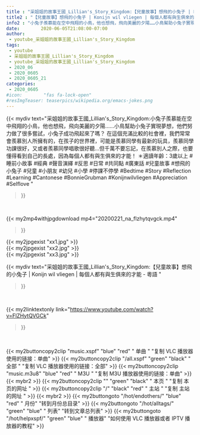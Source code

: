 ```yaml
---
title : "采姐姐的故事王國_Lillian's_Story_Kingdom:【兒童故事】想飛的小兔子 | Konijn wil vliegen | 每個人都有與生俱來的才能 - 粵語 "
title2 : "【兒童故事】想飛的小兔子 | Konijn wil vliegen | 每個人都有與生俱來的才能 - 粵語 "
info2 : "小兔子羨慕能在空中飛翔的小鳥，他也想飛，飛向美麗的夕陽……小鳥幫助小兔子實現夢想，他們努力做了很多嘗試，小兔子成功飛起來了嗎？  在這個充滿比較的社會裡，我們常常會羨慕別人所擁有的，在孩子的世界裡，可能是羨慕同學有最新的玩具，羨慕同學功課很好，又或者羨慕同學唱歌很好聽…但千萬不要忘記，在羨慕別人之際，也要懂得看到自己的長處，因為每個人都有與生俱來的才能！  ＊適讀年齡：3歲以上  #睡前小故事 #經典 #聲音演繹 #反思 #日常 #共同點 #廣東話 #兒童故事 #想飛的小兔子 #兒童 #小朋友 #幼兒 #小學 #停課不停學 #Bedtime #Story #Reflection #Learning #Cantonese #BonnieGrubman #Konijnwilvliegen #Appreciation #Selflove "
date:        2020-06-05T21:08:00-07:00
author:
 - youtube_采姐姐的故事王國_Lillian's_Story_Kingdom
tags:
 - youtube
 - 采姐姐的故事王國_Lillian's_Story_Kingdom
 - youtube_采姐姐的故事王國_Lillian's_Story_Kingdom
 - 2020_06
 - 2020_0605
 - 2020_0605_21
categories:
 - 2020_0605
#icon:        "fas fa-lock-open"
#resImgTeaser: teaserpics/wikipedia.org/emacs-jokes.png
---
```


{{< mydiv text="采姐姐的故事王國_Lillian's_Story_Kingdom:小兔子羨慕能在空中飛翔的小鳥，他也想飛，飛向美麗的夕陽……小鳥幫助小兔子實現夢想，他們努力做了很多嘗試，小兔子成功飛起來了嗎？  在這個充滿比較的社會裡，我們常常會羨慕別人所擁有的，在孩子的世界裡，可能是羨慕同學有最新的玩具，羨慕同學功課很好，又或者羨慕同學唱歌很好聽…但千萬不要忘記，在羨慕別人之際，也要懂得看到自己的長處，因為每個人都有與生俱來的才能！  ＊適讀年齡：3歲以上  #睡前小故事 #經典 #聲音演繹 #反思 #日常 #共同點 #廣東話 #兒童故事 #想飛的小兔子 #兒童 #小朋友 #幼兒 #小學 #停課不停學 #Bedtime #Story #Reflection #Learning #Cantonese #BonnieGrubman #Konijnwilvliegen #Appreciation #Selflove "
>}}
<br>


{{< my2mp4withjpgdownload mp4="20200221_na_flzhytqvgck.mp4"
>}}

{{< my2jpgexist "xx1.jpg" >}}<br>
{{< my2jpgexist "xx2.jpg" >}}<br>
{{< my2jpgexist "xx3.jpg" >}}<br>



{{< mydiv text="采姐姐的故事王國_Lillian's_Story_Kingdom:【兒童故事】想飛的小兔子 | Konijn wil vliegen | 每個人都有與生俱來的才能 - 粵語 "
>}}
<br>

{{< my2linktextonly link="https://www.youtube.com/watch?v=FlZHytQVGCk"
>}}


<br>

{{< my2buttoncopy2clip "music.xspf"        "blue"   "red"    " 单曲 "  "复制 VLC 播放器使用的链接：单曲" >}} {{< my2buttoncopy2clip "/all.xspf"         "green"  "black"  " 全部 "  "复制 VLC 播放器使用的链接：全部" >}} {{< my2buttoncopy2clip "music.m3u8"        "blue"   "red"    " M3U  "    "复制 M3U 播放器使用的链接：单曲" >}} {{< mybr2 >}} {{< my2buttoncopy2clip ""                  "green"  "black"  " 本页 "    "复制 本页的网址 " >}} {{< my2buttoncopy2clip "/"                 "black"  "red"    " 主站 "    "复制 主站的网址 " >}} {{< mybr2 >}} {{< my2buttongoto      "/hot/endothers/"   "blue"   "red"    " 月份"   "转到月份总目录" >}} {{< my2buttongoto      "/hot/alltags/"     "green"  "blue"   " 列表"   "转到文章总列表" >}} {{< my2buttongoto      "/hot/helpxspf/"    "green"  "blue"   " 播放器" "如何使用 VLC 播放器或者 IPTV 播放器的教程" >}} 
